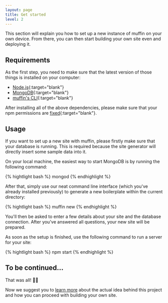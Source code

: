 ```yaml
---
layout: page
title: Get started
level: 2
---
```


This section will explain you how to set up a new instance of muffin on your own device. From there, you can then start building your own site even and deploying it.

## Requirements

As the first step, you need to make sure that the latest version of those things is installed on your computer:

- [Node.js](https://nodejs.org){:target="blank"}
- [MongoDB](https://www.mongodb.org){:target="blank"}
- [muffin's CLI](https://www.npmjs.com/package/muffin-cli){:target="blank"}

After installing all of the above dependencies, please make sure that your npm permissions are [fixed](https://docs.npmjs.com/getting-started/fixing-npm-permissions){:target="blank"}.

## Usage

If you want to set up a new site with muffin, please firstly make sure that your database is running. This is required because the site generator will directly insert some sample data into it.

On your local machine, the easiest way to start MongoDB is by running the following command:

{% hightlight bash %}
mongod
{% endhighlight %}

After that, simply use our neat command line interface (which you've already installed previously) to generate a new boilerplate within the current directory:

{% hightlight bash %}
muffin new
{% endhighlight %}

You'll then be asked to enter a few details about your site and the database connection. After you've answered all questions, your new site will be prepared.

As soon as the setup is finished, use the following command to run a server for your site:

{% hightlight bash %}
npm start
{% endhighlight %}

## To be continued...

That was all! 📢🐢

Now we suggest you to [learn more](/guide/philosophy) about the actual idea behind this project and how you can proceed with building your own site.
